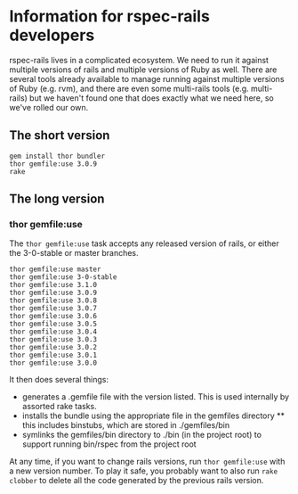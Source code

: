 # Information for rspec-rails developers

rspec-rails lives in a complicated ecosystem. We need to run it against
multiple versions of rails and multiple versions of Ruby as well. There are
several tools already available to manage running against multiple versions of
Ruby (e.g. rvm), and there are even some multi-rails tools (e.g. multi-rails)
but we haven't found one that does exactly what we need here, so we've rolled
our own.

## The short version

    gem install thor bundler
    thor gemfile:use 3.0.9
    rake

## The long version

### thor gemfile:use

The `thor gemfile:use` task accepts any released version of rails, or either the
3-0-stable or master branches.

    thor gemfile:use master
    thor gemfile:use 3-0-stable
    thor gemfile:use 3.1.0
    thor gemfile:use 3.0.9
    thor gemfile:use 3.0.8
    thor gemfile:use 3.0.7
    thor gemfile:use 3.0.6
    thor gemfile:use 3.0.5
    thor gemfile:use 3.0.4
    thor gemfile:use 3.0.3
    thor gemfile:use 3.0.2
    thor gemfile:use 3.0.1
    thor gemfile:use 3.0.0

It then does several things:

* generates a .gemfile file with the version listed. This is used internally by
  assorted rake tasks.
* installs the bundle using the appropriate file in the gemfiles directory
** this includes binstubs, which are stored in ./gemfiles/bin
* symlinks the gemfiles/bin directory to ./bin (in the project root) to support
  running bin/rspec from the project root

At any time, if you want to change rails versions, run `thor gemfile:use` with a
new version number. To play it safe, you probably want to also run `rake
clobber` to delete all the code generated by the previous rails version.
